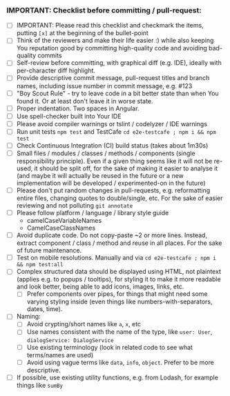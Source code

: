 ### IMPORTANT: Checklist before committing / pull-request:
- [ ] IMPORTANT: Please read this checklist and checkmark the items, putting `[x]` at the beginning of the bullet-point
- [ ] Think of the reviewers and make their life easier :) while also keeping You reputation good by committing high-quality code and avoiding bad-quality commits
- [ ] Self-review before committing, with graphical diff (e.g. IDE), ideally with per-character diff highlight.
- [ ] Provide descriptive commit message, pull-request titles and branch names, including issue number in commit message, e.g. #123
- [ ] "Boy Scout Rule" - try to leave code in a bit better state than when You found it. Or at least don't leave it in worse state.
- [ ] Proper indentation. Two spaces in Angular.
- [ ] Use spell-checker built into Your IDE
- [ ] Please avoid compiler warnings or tslint / codelyzer / IDE warnings
- [ ] Run unit tests `npm test` and TestCafe `cd e2e-testcafe ; npm i && npm test`
- [ ] Check Continuous Integration (CI) build status (takes about 1m30s)
- [ ] Small files / modules / classes / methods / components (single responsibility principle). Even if a given thing seems like it will not be re-used, it should be split off, for the sake of making it easier to analyse it (and maybe it will actually be reused in the future or a new implementation will be developed / experimented-on in the future)
- [ ] Please don't put random changes in pull-requests, e.g. reformatting entire files, changing quotes to double/single, etc. For the sake of easier reviewing and not polluting `git annotate`
- [ ] Please follow platform / language / library style guide
  - camelCaseVariableNames
  - CamelCaseClassNames  
- [ ] Avoid duplicate code. Do not copy-paste ~2 or more lines. Instead, extract component / class / method and reuse in all places. For the sake of future maintenance.
- [ ] Test on mobile resolutions. Manually and via `cd e2e-testcafe ; npm i && npm test:all`
- [ ] Complex structured data should be displayed using HTML, not plaintext (applies e.g. to popups / tooltips), for styling it to make it more readable and look better, being able to add icons, images, links, etc.
  - [ ] Prefer components over pipes, for things that might need some varying styling inside (even things like numbers-with-separators, dates, time). 
- [ ] Naming:
  - [ ] Avoid crypting/short names like `a`, `x`, etc
  - [ ] Use names consistent with the name of the type, like `user: User`, `dialogService: DialogService`
  - [ ] Use existing terminology (look in related code to see what terms/names are used)
  - [ ] Avoid using vague terms like `data`, `info`, `object`. Prefer to be more descriptive.
- [ ] If possible, use existing utility functions, e.g. from Lodash, for example things like `sumBy`

